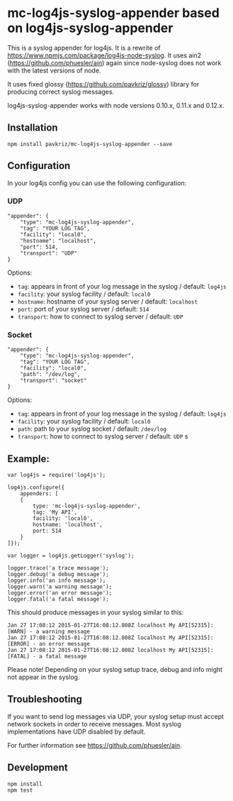 # mc-log4js-syslog-appender based on log4js-syslog-appender

This is a syslog appender for log4js. It is a rewrite of https://www.npmjs.com/package/log4js-node-syslog. It uses ain2 (https://github.com/phuesler/ain) again since node-syslog does not work with the latest versions of node. 

It uses fixed glossy (https://github.com/pavkriz/glossy) library for producing correct syslog messages. 

log4js-syslog-appender works with node versions 0.10.x, 0.11.x and 0.12.x. 

## Installation

	npm install pavkriz/mc-log4js-syslog-appender --save

## Configuration

In your log4js config you can use the following configuration:

### UDP

	"appender": {
		"type": "mc-log4js-syslog-appender",
		"tag": "YOUR LOG TAG",
		"facility": "local0",
		"hostname": "localhost",
		"port": 514,
		"transport": "UDP"
    }

Options:

* `tag`: appears in front of your log message in the syslog / default: `log4js`
* `facility`: your syslog facility / default: `local0`
* `hostname`: hostname of your syslog server / default: `localhost`
* `port`: port of your syslog server / default: `514`
* `transport`: how to connect to syslog server / default: `UDP`

### Socket

	"appender": {
		"type": "mc-log4js-syslog-appender",
		"tag": "YOUR LOG TAG",
		"facility": "local0",
		"path": "/dev/log",
		"transport": "socket"
    }
    
Options:

* `tag`: appears in front of your log message in the syslog / default: `log4js`
* `facility`: your syslog facility / default: `local0`
* `path`: path to your syslog socket / default: `/dev/log`
* `transport`: how to connect to syslog server / default: `UDP`
s
## Example:

	var log4js = require('log4js');

	log4js.configure({
    	appenders: [ 
        { 
            type: 'mc-log4js-syslog-appender', 
            tag: 'My API', 
            facility: 'local0', 
            hostname: 'localhost', 
            port: 514
        }
    ]});

	var logger = log4js.getLogger('syslog');

	logger.trace('a trace message');
	logger.debug('a debug message');
	logger.info('an info message');
	logger.warn('a warning message');
	logger.error('an error message');
	logger.fatal('a fatal message');


This should produce messages in your syslog similar to this:
	
	Jan 27 17:08:12 2015-01-27T16:08:12.808Z localhost My API[52315]: [WARN] - a warning message
	Jan 27 17:08:12 2015-01-27T16:08:12.808Z localhost My API[52315]: [ERROR] - an error message
	Jan 27 17:08:12 2015-01-27T16:08:12.808Z localhost My API[52315]: [FATAL] - a fatal message
	
Please note! Depending on your syslog setup trace, debug and info might not appear in the syslog.

## Troubleshooting

If you want to send log messages via UDP, your syslog setup must accept network sockets in order to receive messages. Most syslog implementations have UDP disabled by default.

For further information see https://github.com/phuesler/ain.

## Development

	npm install
	npm test
